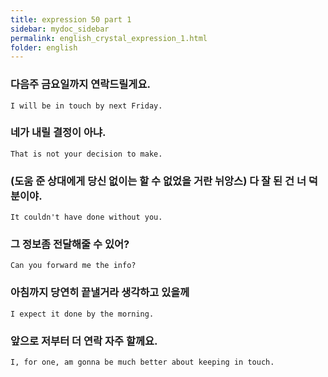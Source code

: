 ```yaml
---
title: expression 50 part 1
sidebar: mydoc_sidebar
permalink: english_crystal_expression_1.html
folder: english
---
```


### 다음주 금요일까지 연락드릴게요.

    I will be in touch by next Friday.

### 네가 내릴 결정이 아냐.

    That is not your decision to make.
### (도움 준 상대에게 당신 없이는 할 수 없었을 거란 뉘앙스) 다 잘 된 건 너 덕분이야.

    It couldn't have done without you.

### 그 정보좀 전달해줄 수 있어?

    Can you forward me the info?

### 아침까지 당연히 끝낼거라 생각하고 있을께

    I expect it done by the morning.

### 앞으로 저부터 더 연락 자주 할께요.

    I, for one, am gonna be much better about keeping in touch.